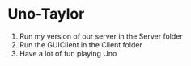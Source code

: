 # Uno-Taylor

1. Run my version of our server in the Server folder
2. Run the GUIClient in the Client folder
3. Have a lot of fun playing Uno
